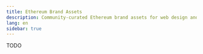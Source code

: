 ```yaml
---
title: Ethereum Brand Assets
description: Community-curated Ethereum brand assets for web design and development.
lang: en
sidebar: true
---
```


TODO

<!-- # Ethereum Brand Assets {#ethereum-brand-assets}

## General assets {#general-assets}

### ETH Diamond Glyph {#eth-diamond-glyph}

<AssetItem assetPath="eth-diamond-glyph"/>

### ETH Diamond {#eth-diamond}

<AssetItem assetPath="eth-diamond"/>

## Black on gray background {#black-on-gray-background}

### Ethereum logo black {#ethereum-logo-black}

<AssetItem assetPath="logo-black-gray/ethereum-icon-black"/>

### Ethereum logo landscape black {#ethereum-logo-landscape-black}

<AssetItem assetPath="logo-black-gray/ethereum-logo-landscape-black"/>

### Ethereum logo portrait black {#ethereum-logo-portrait-black}

<AssetItem assetPath="logo-black-gray/ethereum-logo-portrait-black"/>

### Ethereum wordmark black {#ethereum-wordmark-black}

<AssetItem assetPath="logo-black-gray/ethereum-wordmark-black"/>

## Black on transparent background {#black-on-transparent-background}

<AssetItem assetPath="logo-black-white/ethereum-icon-black"/>

### Ethereum logo landscape black {#ethereum-logo-landscape-black-1}

<AssetItem assetPath="logo-black-white/ethereum-logo-landscape-black"/>

### Ethereum logo portrait black {#ethereum-logo-portrait-black-1}

<AssetItem assetPath="logo-black-white/ethereum-logo-portrait-black"/>

### Ethereum wordmark black {#ethereum-wordmark-black-1}

<AssetItem assetPath="logo-black-white/ethereum-wordmark-black"/>

## Purple on purple background {#purple-on-purple-background}

<AssetItem assetPath="logo-purple-purple/ethereum-icon-purple"/>

### Ethereum logo landscape purple {#ethereum-logo-landscape-purple}

<AssetItem assetPath="logo-purple-purple/ethereum-logo-landscape-purple"/>

### Ethereum logo portrait purple {#ethereum-logo-portrait-purple}

<AssetItem assetPath="logo-purple-purple/ethereum-logo-portrait-purple"/>

### Ethereum wordmark purple {#ethereum-wordmark-purple}

<AssetItem assetPath="logo-purple-purple/ethereum-wordmark-purple"/>

## Purple on white background {#purple-on-white-background}

<AssetItem assetPath="logo-purple-white/ethereum-icon-purple"/>

### Ethereum logo landscape purple {#ethereum-logo-landscape-purple-1}

<AssetItem assetPath="logo-purple-white/ethereum-logo-landscape-purple"/>

### Ethereum logo portrait purple {#ethereum-logo-portrait-purple-1}

<AssetItem assetPath="logo-purple-white/ethereum-logo-portrait-purple"/>

### Ethereum wordmark purple {#ethereum-wordmark-purple-1}

<AssetItem assetPath="logo-purple-white/ethereum-wordmark-purple"/> -->
